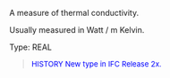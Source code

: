 ﻿A measure of thermal conductivity.

Usually measured in Watt / m Kelvin.

Type: REAL

> <font size="-1" color="#0000FF">HISTORY New type in IFC Release 2x.
</font>